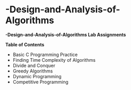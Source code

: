 # -Design-and-Analysis-of-Algorithms
**-Design-and-Analysis-of-Algorithms Lab Assignments**

**Table of Contents**
- Basic C Programming Practice
- Finding Time Complexity of Algorithms
- Divide and Conquer
- Greedy Algorithms
- Dynamic Programming
- Competitive Programming
